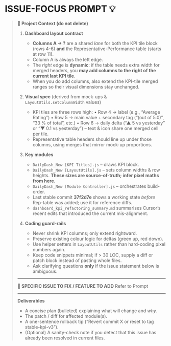 # ISSUE-FOCUS PROMPT  💡

> **🚀 Project Context (do not delete)**
>
> 1. **Dashboard layout contract**
>
>    * **Columns A → ?** are a shared *lane* for both the KPI tile block (rows 4-6) **and** the Representative-Performance table (starts at row 11).
>    * Column A is always the left edge.
>    * The *right* edge is **dynamic**: if the table needs extra width for merged headers, you **may add columns to the right of the current last KPI tile**.
>    * When you do add columns, also extend the KPI-tile merged ranges so their visual dimensions stay unchanged.
> 2. **Visual spec** (derived from mock-ups & `LayoutUtils.setColumnWidth` values)
>
>    * KPI tiles are three rows high:
>      • Row 4 → label (e.g., “Average Rating”)
>      • Row 5 → main value + secondary tag (“(out of 5.0)”, “33 % of total”, etc.)
>      • Row 6 → daily delta (“▲ 5 vs yesterday” or “▼ 0.1 vs yesterday”) – text & icon share one merged cell per tile.
>    * Representative table headers should line up under those columns, using merges that mirror mock-up proportions.
> 3. **Key modules**
>
>    * `DailyDash_New [KPI Titles].js` – draws KPI block.
>    * `DailyDash_New [LayoutUtils].js` – sets column widths & row heights. **These sizes are source-of-truth; infer pixel maths from here.**
>    * `DailyDash_New [Module Controller].js` – orchestrates build-order.
>    * Last stable commit **37f2d7e** shows a working state *before* Rep-table was added; use it for reference diffs.
>    * `dashboard_kpi_refactoring_summary.md` summarises Cursor’s recent edits that introduced the current mis-alignment.
> 4. **Coding guard-rails**
>
>    * Never shrink KPI columns; only extend rightward.
>    * Preserve existing colour logic for deltas (green up, red down).
>    * Use helper setters in `LayoutUtils` rather than hard-coding pixel numbers again.
>    * Keep code snippets minimal; if > 30 LOC, supply a diff or patch block instead of pasting whole files.
>    * Ask clarifying questions **only** if the issue statement below is ambiguous.
>
> ---
>
> **🔶   SPECIFIC ISSUE TO FIX / FEATURE TO ADD**
> Refer to Prompt
>
> ---
>
> **Deliverables**
>
> * A concise plan (bulleted) explaining what will change and *why*.
> * The patch / diff for affected module(s).
> * A one-sentence rollback tip (“Revert commit X or reset to tag stable-kpi-v3”).
> * (Optional) A sanity-check note if you detect that this issue has already been resolved in current files.

